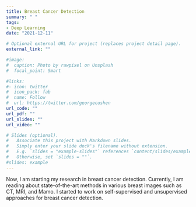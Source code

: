 ```yaml
---
title: Breast Cancer Detection
summary: " "
tags:
- Deep Learning
date: "2021-12-11"

# Optional external URL for project (replaces project detail page).
external_link: ""

#image:
#  caption: Photo by rawpixel on Unsplash
#  focal_point: Smart

#links:
#- icon: twitter
#  icon_pack: fab
#  name: Follow
#  url: https://twitter.com/georgecushen
url_code: ""
url_pdf: ""
url_slides: ""
url_video: ""

# Slides (optional).
#   Associate this project with Markdown slides.
#   Simply enter your slide deck's filename without extension.
#   E.g. `slides = "example-slides"` references `content/slides/example-slides.md`.
#   Otherwise, set `slides = ""`.
#slides: example
---
```


Now, I am starting my research in breast cancer detection. Currently, I am reading about state-of-the-art methods in various breast images such as CT, MRI, and Mamo. I started to work on self-supervised and unsupervised approaches for breast cancer detection. 